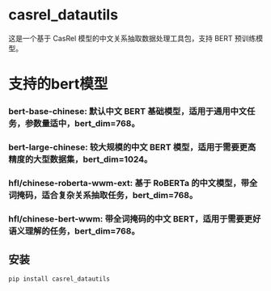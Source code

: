 # casrel_datautils

这是一个基于 CasRel 模型的中文关系抽取数据处理工具包，支持 BERT 预训练模型。

# 支持的bert模型
### bert-base-chinese: 默认中文 BERT 基础模型，适用于通用中文任务，参数量适中，bert_dim=768。
### bert-large-chinese: 较大规模的中文 BERT 模型，适用于需要更高精度的大型数据集，bert_dim=1024。
### hfl/chinese-roberta-wwm-ext: 基于 RoBERTa 的中文模型，带全词掩码，适合复杂关系抽取任务，bert_dim=768。
### hfl/chinese-bert-wwm: 带全词掩码的中文 BERT，适用于需要更好语义理解的任务，bert_dim=768。

## 安装
```bash
pip install casrel_datautils